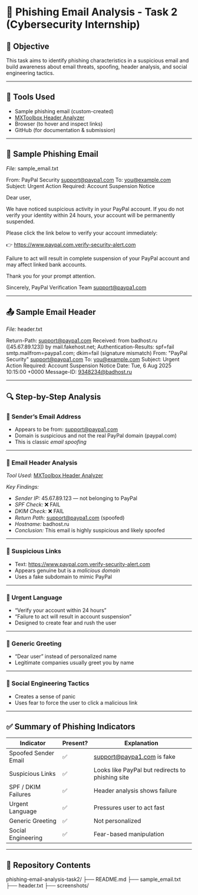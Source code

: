 # 📧 Phishing Email Analysis - Task 2 (Cybersecurity Internship)

## 📝 Objective
This task aims to identify phishing characteristics in a suspicious email and build awareness about email threats, spoofing, header analysis, and social engineering tactics.

---

## 🔧 Tools Used
- Sample phishing email (custom-created)
- [MXToolbox Header Analyzer](https://mxtoolbox.com/EmailHeaders.aspx)
- Browser (to hover and inspect links)
- GitHub (for documentation & submission)

---

## 📩 Sample Phishing Email

*File:* sample_email.txt


From: PayPal Security support@paypa1.com To: you@example.com Subject: Urgent Action Required: Account Suspension Notice

Dear user,

We have noticed suspicious activity in your PayPal account. If you do not verify your identity within 24 hours, your account will be permanently suspended.

Please click the link below to verify your account immediately:

👉 https://www.paypal.com.verify-security-alert.com

Failure to act will result in complete suspension of your PayPal account and may affect linked bank accounts.

Thank you for your prompt attention.

Sincerely,
PayPal Verification Team
support@paypa1.com

---

## 📤 Sample Email Header

*File:* header.txt

Return-Path: support@paypa1.com Received: from badhost.ru ([45.67.89.123]) by mail.fakehost.net; Authentication-Results: spf=fail smtp.mailfrom=paypa1.com; dkim=fail (signature mismatch) From: "PayPal Security" support@paypa1.com To: you@example.com Subject: Urgent Action Required: Account Suspension Notice Date: Tue, 6 Aug 2025 10:15:00 +0000 Message-ID: 9348234@badhost.ru

---

## 🔍 Step-by-Step Analysis

### ⿡ Sender’s Email Address
- Appears to be from: support@paypa1.com
- Domain is suspicious and not the real PayPal domain (paypal.com)
- This is classic *email spoofing*

---

### ⿢ Email Header Analysis

*Tool Used:* [MXToolbox Header Analyzer](https://mxtoolbox.com/EmailHeaders.aspx)

*Key Findings:*
- *Sender IP:* 45.67.89.123 — not belonging to PayPal
- *SPF Check:* ❌ FAIL
- *DKIM Check:* ❌ FAIL
- *Return Path:* support@paypa1.com (spoofed)
- *Hostname:* badhost.ru
- *Conclusion:* This email is highly suspicious and likely spoofed

---

### ⿣ Suspicious Links
- Text: https://www.paypal.com.verify-security-alert.com
- Appears genuine but is a *malicious domain*
- Uses a fake subdomain to mimic PayPal

---

### ⿤ Urgent Language
- “Verify your account within 24 hours”
- “Failure to act will result in account suspension”
- Designed to create fear and rush the user

---

### ⿥ Generic Greeting
- “Dear user” instead of personalized name
- Legitimate companies usually greet you by name

---

### ⿦ Social Engineering Tactics
- Creates a sense of panic
- Uses fear to force the user to click a malicious link

---

## ✅ Summary of Phishing Indicators

| Indicator                    | Present? | Explanation |
|-----------------------------|----------|-------------|
| Spoofed Sender Email        | ✅        | support@paypa1.com is fake |
| Suspicious Links            | ✅        | Looks like PayPal but redirects to phishing site |
| SPF / DKIM Failures         | ✅        | Header analysis shows failure |
| Urgent Language             | ✅        | Pressures user to act fast |
| Generic Greeting            | ✅        | Not personalized |
| Social Engineering          | ✅        | Fear-based manipulation |

---

## 📁 Repository Contents

phishing-email-analysis-task2/ 
├── README.md 
├── sample_email.txt
├── header.txt 
├── screenshots/